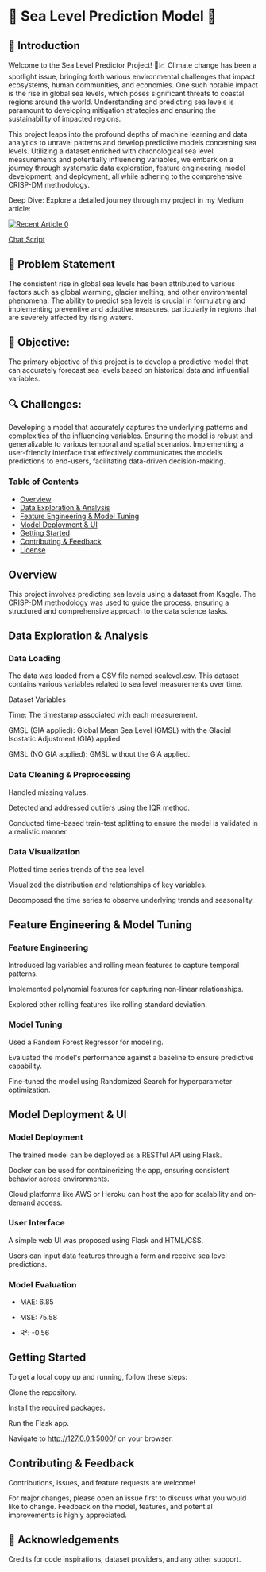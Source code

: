 # 🌊 Sea Level Prediction Model 🌊

## 🚀 Introduction

Welcome to the Sea Level Predictor Project! 🌊📈 Climate change has been a spotlight issue, bringing forth various environmental challenges that impact ecosystems, human communities, and economies. One such notable impact is the rise in global sea levels, which poses significant threats to coastal regions around the world. Understanding and predicting sea levels is paramount to developing mitigation strategies and ensuring the sustainability of impacted regions.

This project leaps into the profound depths of machine learning and data analytics to unravel patterns and develop predictive models concerning sea levels. Utilizing a dataset enriched with chronological sea level measurements and potentially influencing variables, we embark on a journey through systematic data exploration, feature engineering, model development, and deployment, all while adhering to the comprehensive CRISP-DM methodology.

Deep Dive: Explore a detailed journey through my project in my Medium article: 

<!-- [Rising Tides, Sinking Cities: A Data-Driven Dive into Predicting Sea Levels](https://medium.com/@sidsanc4998/rising-tides-sinking-cities-a-data-driven-dive-into-predicting-sea-levels-b50803dfca59)-->

<a target="_blank" href="https://github-readme-medium-recent-article.vercel.app/medium/@sidsanc4998/0"><img src="https://github-readme-medium-recent-article.vercel.app/medium/@sidsanc4998/0" alt="Recent Article 0"> 

[Chat Script](https://chat.openai.com/share/8e258e77-5313-4058-a99b-37b52f6353c8)

## 🧐 Problem Statement

The consistent rise in global sea levels has been attributed to various factors such as global warming, glacier melting, and other environmental phenomena. The ability to predict sea levels is crucial in formulating and implementing preventive and adaptive measures, particularly in regions that are severely affected by rising waters.

## 🎯 Objective: 
The primary objective of this project is to develop a predictive model that can accurately forecast sea levels based on historical data and influential variables.

## 🔍 Challenges:

Developing a model that accurately captures the underlying patterns and complexities of the influencing variables.
Ensuring the model is robust and generalizable to various temporal and spatial scenarios.
Implementing a user-friendly interface that effectively communicates the model’s predictions to end-users, facilitating data-driven decision-making.

### Table of Contents

- [Overview](#overview)
- [Data Exploration & Analysis](#data-exploration--analysis)
- [Feature Engineering & Model Tuning](#feature-engineering--model-tuning)
- [Model Deployment & UI](#model-deployment--ui)
- [Getting Started](#getting-started)
- [Contributing & Feedback](#contributing--feedback)
- [License](#license)


## Overview

This project involves predicting sea levels using a dataset from Kaggle. The CRISP-DM methodology was used to guide the process, ensuring a structured and comprehensive approach to the data science tasks.

##  Data Exploration & Analysis

### Data Loading

The data was loaded from a CSV file named sealevel.csv.
This dataset contains various variables related to sea level measurements over time.

Dataset Variables

Time: The timestamp associated with each measurement.

GMSL (GIA applied): Global Mean Sea Level (GMSL) with the Glacial Isostatic Adjustment (GIA) applied.

GMSL (NO GIA applied): GMSL without the GIA applied.

### Data Cleaning & Preprocessing

Handled missing values.

Detected and addressed outliers using the IQR method.

Conducted time-based train-test splitting to ensure the model is validated in a realistic manner.

### Data Visualization
Plotted time series trends of the sea level.

Visualized the distribution and relationships of key variables.

Decomposed the time series to observe underlying trends and seasonality.

##  Feature Engineering & Model Tuning

### Feature Engineering

Introduced lag variables and rolling mean features to capture temporal patterns.

Implemented polynomial features for capturing non-linear relationships.

Explored other rolling features like rolling standard deviation.

### Model Tuning

Used a Random Forest Regressor for modeling.

Evaluated the model's performance against a baseline to ensure predictive capability.

Fine-tuned the model using Randomized Search for hyperparameter optimization.

##  Model Deployment & UI
### Model Deployment
The trained model can be deployed as a RESTful API using Flask.

Docker can be used for containerizing the app, ensuring consistent behavior across environments.

Cloud platforms like AWS or Heroku can host the app for scalability and on-demand access.

### User Interface
A simple web UI was proposed using Flask and HTML/CSS.

Users can input data features through a form and receive sea level predictions.

###  Model Evaluation
- MAE: 6.85

- MSE: 75.58

- R²: -0.56

## Getting Started
To get a local copy up and running, follow these steps:

Clone the repository.

Install the required packages.

Run the Flask app.

Navigate to http://127.0.0.1:5000/ on your browser.

## Contributing & Feedback
Contributions, issues, and feature requests are welcome!

For major changes, please open an issue first to discuss what you would like to change. Feedback on the model, features, and potential improvements is highly appreciated.


## 🙏 Acknowledgements
Credits for code inspirations, dataset providers, and any other support.
